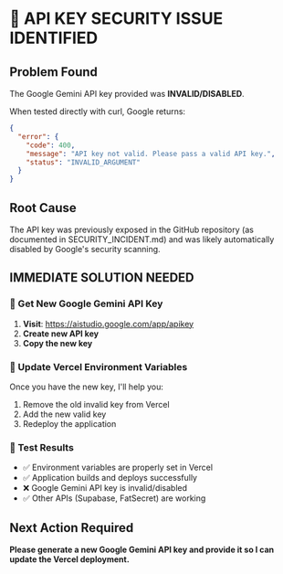 # 🚨 API KEY SECURITY ISSUE IDENTIFIED

## Problem Found
The Google Gemini API key provided was **INVALID/DISABLED**.

When tested directly with curl, Google returns:
```json
{
  "error": {
    "code": 400,
    "message": "API key not valid. Please pass a valid API key.",
    "status": "INVALID_ARGUMENT"
  }
}
```

## Root Cause
The API key was previously exposed in the GitHub repository (as documented in SECURITY_INCIDENT.md) and was likely automatically disabled by Google's security scanning.

## IMMEDIATE SOLUTION NEEDED

### 🔑 Get New Google Gemini API Key
1. **Visit**: https://aistudio.google.com/app/apikey
2. **Create new API key**
3. **Copy the new key**

### 🔧 Update Vercel Environment Variables
Once you have the new key, I'll help you:
1. Remove the old invalid key from Vercel
2. Add the new valid key
3. Redeploy the application

### 🧪 Test Results
- ✅ Environment variables are properly set in Vercel
- ✅ Application builds and deploys successfully  
- ❌ Google Gemini API key is invalid/disabled
- ✅ Other APIs (Supabase, FatSecret) are working

## Next Action Required
**Please generate a new Google Gemini API key and provide it so I can update the Vercel deployment.**
